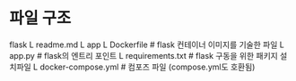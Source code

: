 # 파일 구조
flask
L readme.md
L app
    L Dockerfile            # flask 컨테이너 이미지를 기술한 파일
    L app.py                # flask의 엔트리 포인트
    L requirements.txt      # flask 구동을 위한 패키지 설치파일
L docker-compose.yml        # 컴포즈 파일 (compose.yml도 호환됨)